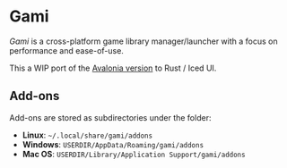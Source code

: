 # Gami

*Gami* is a cross-platform game library manager/launcher with a focus on performance and ease-of-use.

This a WIP port of the [Avalonia version](https://github.com/TomBebb/Gami) to Rust / Iced UI.

## Add-ons
Add-ons are stored as subdirectories under the folder:
* **Linux**: `~/.local/share/gami/addons`
* **Windows**: `USERDIR/AppData/Roaming/gami/addons`
* **Mac OS**:  `USERDIR/Library/Application Support/gami/addons`
